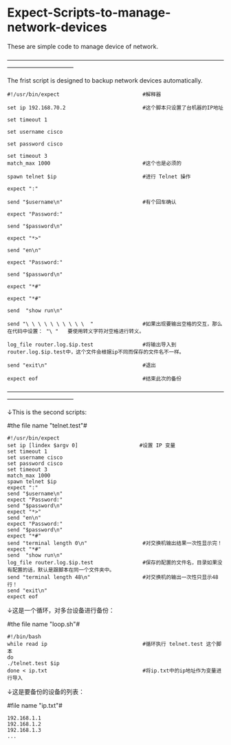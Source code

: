 # Expect-Scripts-to-manage-network-devices
These are simple code to manage device of network.

———————————————————————————————————————————————

The frist script is designed to backup network devices automatically.


    #!/usr/bin/expect                           #解释器

    set ip 192.168.70.2                         #这个脚本只设置了台机器的IP地址

    set timeout 1

    set username cisco

    set password cisco

    set timeout 3            
    match_max 1000                              #这个也是必须的

    spawn telnet $ip                            #进行 Telnet 操作

    expect ":"

    send "$username\n"                          #有个回车确认

    expect "Password:"

    send "$password\n"

    expect "*>"

    send "en\n"

    expect "Password:"

    send "$password\n"

    expect "*#"

    expect "*#"

    send  "show run\n" 

    send "\ \ \ \ \ \ \ \ \ \  "                #如果出现要输出空格的交互，那么在代码中设置： "\ "   要使用转义字符对空格进行转义。

    log_file router.log.$ip.test                #将输出导入到 router.log.$ip.test中，这个文件会根据ip不同而保存的文件名不一样。

    send "exit\n"                               #退出

    expect eof                                  #结束此次的备份 

———————————————————————————————————————————————

↓This is the second scripts:     

#the file name "telnet.test"#

    #!/usr/bin/expect       
    set ip [lindex $argv 0]                    #设置 IP 变量
    set timeout 1       
    set username cisco      
    set password cisco      
    set timeout 3            
    match_max 1000            
    spawn telnet $ip   	  
    expect ":"
    send "$username\n"
    expect "Password:"
    send "$password\n"
    expect "*>"
    send "en\n"
    expect "Password:"
    send "$password\n"
    expect "*#"
    send "terminal length 0\n"                  #对交换机输出结果一次性显示完！        
    expect "*#"     
    send  "show run\n"      
    log_file router.log.$ip.test                #保存的配置的文件名，目录如果没有配置的话，默认是跟脚本在同一个文件夹中。       
    send "terminal length 48\n"                 #对交换机的输出一次性只显示48行！      
    send "exit\n"       
    expect eof      


↓这是一个循环，对多台设备进行备份：

#the file name "loop.sh"#

    #!/bin/bash     
    while read ip                               #循环执行 telnet.test 这个脚本      
    do      
    ./telnet.test $ip       
    done < ip.txt                               #将ip.txt中的ip地址作为变量进行导入      


↓这是要备份的设备的列表：  

#file name "ip.txt"#  

    192.168.1.1     
    192.168.1.2     
    192.168.1.3     
    ...     
